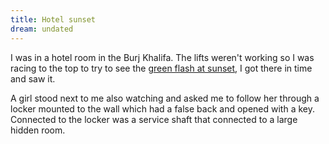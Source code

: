 ```yaml
---
title: Hotel sunset
dream: undated
---
```


I was in a hotel room in the Burj Khalifa. The lifts weren't working so I was racing to the top to try to see the [green flash at sunset](https://en.wikipedia.org/wiki/Green_flash), I got there in time and saw it.

A girl stood next to me also watching and asked me to follow her through a locker mounted to the wall which had a false back and opened with a key. Connected to the locker was a service shaft that connected to a large hidden room.